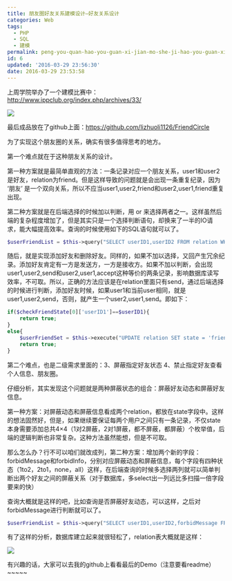 ```yaml
---
title: 朋友圈好友关系建模设计—好友关系设计
categories: Web
tags:
  - PHP
  - SQL
  - 建模
permalink: peng-you-quan-hao-you-guan-xi-jian-mo-she-ji-hao-you-guan-xi-she-ji
id: 6
updated: '2016-03-29 23:56:30'
date: 2016-03-29 23:53:58
---
```


上周学院举办了一个建模比赛中：http://www.ippclub.org/index.php/archives/33/

![](http://dreampiggy-image.test.upcdn.net/image/3/96/05ea1626712a1db418daf7b65050c.png)

最后成品放在了github上面：https://github.com/lizhuoli1126/FriendCircle

为了实现这个朋友圈的关系，确实有很多值得思考的地方。

第一个难点就在于这种朋友关系的设计。

第一种方案就是最简单直观的方法：一条记录对应一个朋友关系，user1和user2是好友，relation为friend。但是这样导致的问题就是会出现一条重复纪录，因为 ‘朋友’ 是一个双向关系，所以不应当user1,user2,friend和user2,user1,friend重复出现。

第二种方案就是在后端选择的时候加以判断，用 or 来选择两者之一。这样虽然后端的复杂程度增加了，但是其实只是一个选择判断语句，却换来了一半的IO请求，能大幅提高效率。查询的时候使用如下的SQL语句就可以了。

```php
$userFriendList = $this->query("SELECT userID1,userID2 FROM relation WHERE (userID1 = '%s' OR userID2 = '%s') AND state = 'friend'",$userID, $userID);
```

随后，就是实现添加好友和删除好友。同样的，如果不加以选择，又回产生冗余纪录。添加好友肯定有一方是发送方，一方是接收方。如果不加以判断，会出现user1,user2,send和user2,user1,accept这种等价的两条记录，影响数据库读写效率，不可取。所以，正确的方法应该是在relation里面只有send，通过后端选择的时候进行判断，添加好友时候，如果user1和当前user相同，就是user1,user2,send，否则，就产生一个user2,user1,send。即如下：

```php
if($checkFriendState[0]['userID1']==$userID1){
	return true;
}
else{
	$userFriendSet = $this->execute("UPDATE relation SET state = 'friend' WHERE userID1 = '%s' AND userID2 = '%s'",$userID1,$userID2);
	return true;
}
```

第二个难点，也是二级需求里面的：3、屏蔽指定好友状态 4、禁止指定好友查看个人信息、朋友圈。

仔细分析，其实发现这个问题就是两种屏蔽状态的组合：屏蔽好友动态和屏蔽好友信息。

第一种方案：对屏蔽动态和屏蔽信息看成两个relation，都放在state字段中。这样的想法固然好，但是，如果继续要保证每两个用户之间只有一条记录，不仅state本身需要添加总共4×4（1对2屏蔽，2对1屏蔽，都不屏蔽，都屏蔽）个枚举值，后端的逻辑判断也非常复杂。这种方法虽然能想，但是不可取。

那么怎么办？行不可以咱们就改成列，第二种方案：增加两个新的字段：forbidMessage和forbidInfo，分别对应屏蔽动态和屏蔽信息，每个字段有四种状态（1to2，2to1，none，all）这样，在后端查询的时候多选择两列就可以简单判断出两个好友之间的屏蔽关系（对于数据库，多select出一列远比多扫描一倍字段要来的快）

查询大概就是这样的吧，比如查询是否屏蔽好友动态，可以这样，之后对forbidMessage进行判断就可以了。

```php
$userFriendList = $this->query("SELECT userID1,userID2,forbidMessage FROM relation WHERE (userID1 = '%s' OR userID2 = '%s') AND state = 'friend' AND forbidMessage != 'none'",$userID, $userID);
```

有了这样的分析，数据库建立起来就很轻松了，relation表大概就是这样：

![](http://dreampiggy-image.test.upcdn.net/image/f/80/306bc9a3a895a5a424cb9899824b9.png)

有兴趣的话，大家可以去我的github上看看最后的Demo（注意要看readme）~~~~~